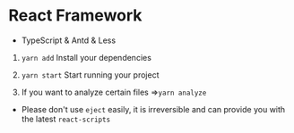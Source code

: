 # React Framework

- TypeScript & Antd & Less

1. `yarn add`  Install your dependencies

2. `yarn start` Start running your project

3. If you want to analyze certain files =>`yarn analyze`



- Please don't use `eject` easily, it is irreversible and can provide you with the latest `react-scripts`